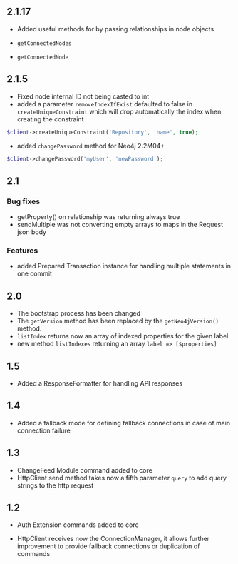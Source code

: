 ## 2.1.17

* Added useful methods for by passing relationships in node objects

* `getConnectedNodes`
* `getConnectedNode`


## 2.1.5

* Fixed node internal ID not being casted to int
* added a parameter `removeIndexIfExist` defaulted to false in `createUniqueConstraint` which will drop automatically 
the index when creating the constraint

```php
$client->createUniqueConstraint('Repository', 'name', true);
```

* added `changePassword` method for Neo4j 2.2M04+

```php
$client->changePassword('myUser', 'newPassword');
```

## 2.1

### Bug fixes

* getProperty() on relationship was returning always true
* sendMultiple was not converting empty arrays to maps in the Request json body

### Features

* added Prepared Transaction instance for handling multiple statements in one commit

## 2.0

* The bootstrap process has been changed
* The `getVersion` method has been replaced by the `getNeo4jVersion()` method.
* `listIndex` returns now an array of indexed properties for the given label
* new method `listIndexes` returning an array `label => [$properties]`


## 1.5
- Added a ResponseFormatter for handling API responses

## 1.4

- Added a fallback mode for defining fallback connections in case of main connection failure

## 1.3

- ChangeFeed Module command added to core
- HttpClient send method takes now a fifth parameter `query` to add query strings to the http request

## 1.2

- Auth Extension commands added to core

- HttpClient receives now the ConnectionManager, it allows further improvement to provide fallback connections
or duplication of commands